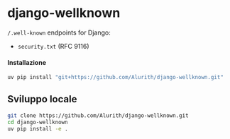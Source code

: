 # django-wellknown


`/.well-known` endpoints for Django:
- `security.txt` (RFC 9116)


#### Installazione


```bash
uv pip install "git+https://github.com/Alurith/django-wellknown.git"
```

## Sviluppo locale
```bash
git clone https://github.com/Alurith/django-wellknown.git
cd django-wellknown
uv pip install -e .
```
